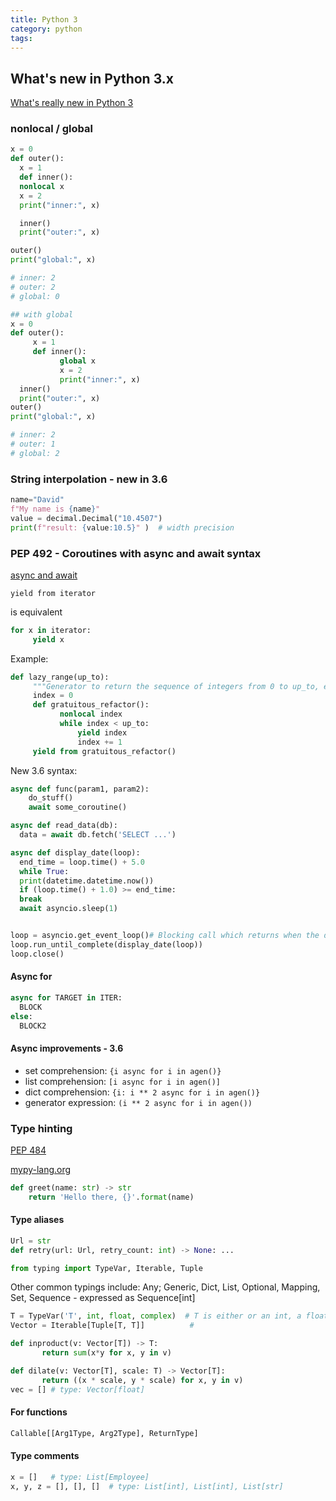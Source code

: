 ```yaml
---
title: Python 3
category: python
tags: 
---
```


## What's new in Python 3.x

[What's really new in Python 3](https://powerfulpython.com/blog/whats-really-new-in-python-3/)


### nonlocal / global

```python
x = 0
def outer():
  x = 1
  def inner():
  nonlocal x
  x = 2
  print("inner:", x)

  inner()
  print("outer:", x)

outer()
print("global:", x)

# inner: 2
# outer: 2
# global: 0

## with global
x = 0
def outer():
     x = 1
     def inner():
           global x
           x = 2
           print("inner:", x)
  inner()
  print("outer:", x)
outer()
print("global:", x)

# inner: 2
# outer: 1
# global: 2
```

### String interpolation - new in 3.6 

```python
name="David"
f"My name is {name}"
value = decimal.Decimal("10.4507")
print(f"result: {value:10.5}" )  # width precision
```

### PEP 492 - Coroutines with async and await syntax 

[async and await](https://snarky.ca/how-the-heck-does-async-await-work-in-python-3-5/)

``yield from iterator``

is equivalent

```python
for x in iterator:
     yield x
```

Example:

```python
def lazy_range(up_to):
     """Generator to return the sequence of integers from 0 to up_to, exclusive."""
     index = 0
     def gratuitous_refactor():
           nonlocal index
           while index < up_to:
               yield index
               index += 1
     yield from gratuitous_refactor()
```

New 3.6 syntax:

```python
async def func(param1, param2):
    do_stuff()
    await some_coroutine()

async def read_data(db):
  data = await db.fetch('SELECT ...')

async def display_date(loop):
  end_time = loop.time() + 5.0
  while True:
  print(datetime.datetime.now())
  if (loop.time() + 1.0) >= end_time:
  break
  await asyncio.sleep(1)


loop = asyncio.get_event_loop()# Blocking call which returns when the display_date() coroutine is done
loop.run_until_complete(display_date(loop))
loop.close()
```

#### Async for

```python
async for TARGET in ITER:
  BLOCK
else:
  BLOCK2
```

#### Async improvements - 3.6

- set comprehension: ``{i async for i in agen()}``
- list comprehension: ``[i async for i in agen()]``
- dict comprehension: ``{i: i ** 2 async for i in agen()}``
- generator expression: ``(i ** 2 async for i in agen())``


### Type hinting

[PEP 484](https://www.python.org/dev/peps/pep-0484/)

[mypy-lang.org](http://mypy-lang.org/index.html)

```python
def greet(name: str) -> str
    return 'Hello there, {}'.format(name)
```

#### Type aliases

```python
Url = str
def retry(url: Url, retry_count: int) -> None: ...
```

```python
from typing import TypeVar, Iterable, Tuple   
```
Other common typings include: Any; Generic, Dict, List, Optional, Mapping, Set, Sequence - expressed as Sequence[int] 

```python
T = TypeVar('T', int, float, complex)  # T is either or an int, a float or a complex 
Vector = Iterable[Tuple[T, T]]          # 

def inproduct(v: Vector[T]) -> T:
       return sum(x*y for x, y in v)

def dilate(v: Vector[T], scale: T) -> Vector[T]:
       return ((x * scale, y * scale) for x, y in v)
vec = [] # type: Vector[float]
```

#### For functions

```python
Callable[[Arg1Type, Arg2Type], ReturnType]
```

#### Type comments

```python
x = []   # type: List[Employee]
x, y, z = [], [], []  # type: List[int], List[int], List[str]
```